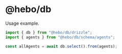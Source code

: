 # @hebo/db

Usage example.

```ts
import { db } from "@hebo/db/drizzle";
import { agents } from "@hebo/db/schema/agents";

const allAgents = await db.select().from(agents);
```
